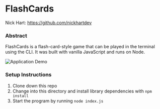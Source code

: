 # FlashCards  

Nick Hart: https://github.com/nickhartdev

### Abstract  

FlashCards is a flash-card-style game that can be played in the terminal using the CLI. It was built with vanilla JavaScript and runs on Node.

![Application Demo](/FlashCards.gif)

### Setup Instructions

1) Clone down this repo
2) Change into this directory and install library dependencies with `npm install`
3) Start the program by running `node index.js`